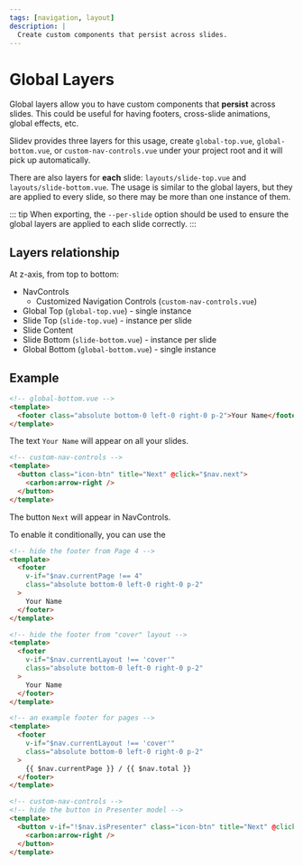 ```yaml
---
tags: [navigation, layout]
description: |
  Create custom components that persist across slides.
---
```


# Global Layers

Global layers allow you to have custom components that **persist** across slides. This could be useful for having footers, cross-slide animations, global effects, etc.

Slidev provides three layers for this usage, create `global-top.vue`, `global-bottom.vue`, or `custom-nav-controls.vue` under your project root and it will pick up automatically.

There are also layers for **each** slide: `layouts/slide-top.vue` and `layouts/slide-bottom.vue`. The usage is similar to the global layers, but they are applied to every slide, so there may be more than one instance of them.

::: tip
When exporting, the `--per-slide` option should be used to ensure the global layers are applied to each slide correctly.
:::

## Layers relationship

At z-axis, from top to bottom:

- NavControls
  - Customized Navigation Controls (`custom-nav-controls.vue`)
- Global Top (`global-top.vue`) - single instance
- Slide Top (`slide-top.vue`) - instance per slide
- Slide Content
- Slide Bottom (`slide-bottom.vue`) - instance per slide
- Global Bottom (`global-bottom.vue`) - single instance

## Example

```html
<!-- global-bottom.vue -->
<template>
  <footer class="absolute bottom-0 left-0 right-0 p-2">Your Name</footer>
</template>
```

The text `Your Name` will appear on all your slides.

```html
<!-- custom-nav-controls -->
<template>
  <button class="icon-btn" title="Next" @click="$nav.next">
    <carbon:arrow-right />
  </button>
</template>
```

The button `Next` will appear in NavControls.

To enable it conditionally, you can use the <LinkInline link="guide/global-context" />

```html
<!-- hide the footer from Page 4 -->
<template>
  <footer
    v-if="$nav.currentPage !== 4"
    class="absolute bottom-0 left-0 right-0 p-2"
  >
    Your Name
  </footer>
</template>
```

```html
<!-- hide the footer from "cover" layout -->
<template>
  <footer
    v-if="$nav.currentLayout !== 'cover'"
    class="absolute bottom-0 left-0 right-0 p-2"
  >
    Your Name
  </footer>
</template>
```

```html
<!-- an example footer for pages -->
<template>
  <footer
    v-if="$nav.currentLayout !== 'cover'"
    class="absolute bottom-0 left-0 right-0 p-2"
  >
    {{ $nav.currentPage }} / {{ $nav.total }}
  </footer>
</template>
```

```html
<!-- custom-nav-controls -->
<!-- hide the button in Presenter model -->
<template>
  <button v-if="!$nav.isPresenter" class="icon-btn" title="Next" @click="$nav.next">
    <carbon:arrow-right />
  </button>
</template>
```
